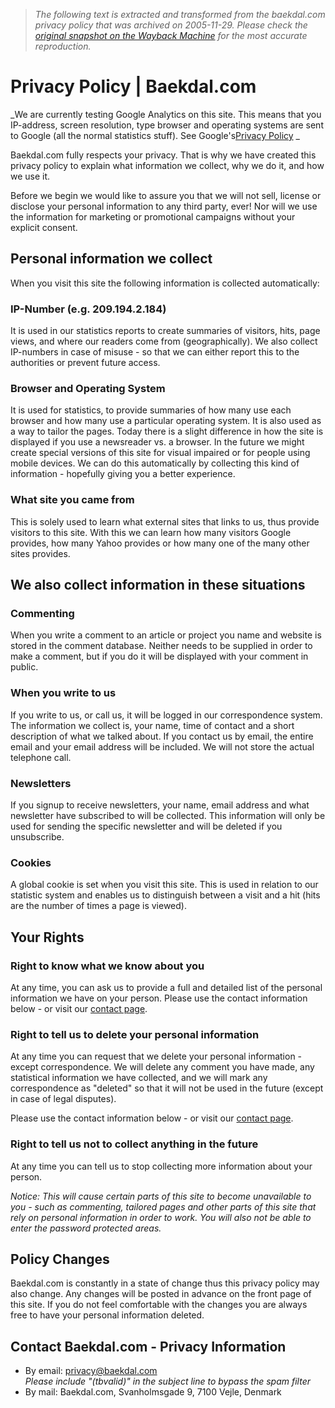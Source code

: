 > *The following text is extracted and transformed from the baekdal.com privacy policy that was archived on 2005-11-29. Please check the [original snapshot on the Wayback Machine](https://web.archive.org/web/20051129115904id_/http%3A//www.baekdal.com/about/privacy) for the most accurate reproduction.*

# Privacy Policy | Baekdal.com

_We are currently testing Google Analytics on this site. This means that you IP-address, screen resolution, type browser and operating systems are sent to Google (all the normal statistics stuff). See Google's[Privacy Policy](http://www.google.com/intl/en/privacy.html) _

Baekdal.com fully respects your privacy. That is why we have created this privacy policy to explain what information we collect, why we do it, and how we use it. 

Before we begin we would like to assure you that we will not sell, license or disclose your personal information to any third party, ever! Nor will we use the information for marketing or promotional campaigns without your explicit consent.

## Personal information we collect

When you visit this site the following information is collected automatically:

### IP-Number (e.g. 209.194.2.184)

It is used in our statistics reports to create summaries of visitors, hits, page views, and where our readers come from (geographically). We also collect IP-numbers in case of misuse - so that we can either report this to the authorities or prevent future access.

### Browser and Operating System

It is used for statistics, to provide summaries of how many use each browser and how many use a particular operating system. It is also used as a way to tailor the pages. Today there is a slight difference in how the site is displayed if you use a newsreader vs. a browser. In the future we might create special versions of this site for visual impaired or for people using mobile devices. We can do this automatically by collecting this kind of information - hopefully giving you a better experience.

### What site you came from

This is solely used to learn what external sites that links to us, thus provide visitors to this site. With this we can learn how many visitors Google provides, how many Yahoo provides or how many one of the many other sites provides.

## We also collect information in these situations

### Commenting

When you write a comment to an article or project you name and website is stored in the comment database. Neither needs to be supplied in order to make a comment, but if you do it will be displayed with your comment in public.

### When you write to us

If you write to us, or call us, it will be logged in our correspondence system. The information we collect is, your name, time of contact and a short description of what we talked about. If you contact us by email, the entire email and your email address will be included. We will not store the actual telephone call.

### Newsletters

If you signup to receive newsletters, your name, email address and what newsletter have subscribed to will be collected. This information will only be used for sending the specific newsletter and will be deleted if you unsubscribe.

### Cookies

A global cookie is set when you visit this site. This is used in relation to our statistic system and enables us to distinguish between a visit and a hit (hits are the number of times a page is viewed). 

## Your Rights

### Right to know what we know about you

At any time, you can ask us to provide a full and detailed list of the personal information we have on your person. Please use the contact information below - or visit our [contact page](https://web.archive.org/about/contact/).

### Right to tell us to delete your personal information

At any time you can request that we delete your personal information - except correspondence. We will delete any comment you have made, any statistical information we have collected, and we will mark any correspondence as "deleted" so that it will not be used in the future (except in case of legal disputes). 

Please use the contact information below - or visit our [contact page](https://web.archive.org/about/contact/).

### Right to tell us not to collect anything in the future

At any time you can tell us to stop collecting more information about your person.

_Notice: This will cause certain parts of this site to become unavailable to you - such as commenting, tailored pages and other parts of this site that rely on personal information in order to work. You will also not be able to enter the password protected areas._

## Policy Changes

Baekdal.com is constantly in a state of change thus this privacy policy may also change. Any changes will be posted in advance on the front page of this site. If you do not feel comfortable with the changes you are always free to have your personal information deleted.

## Contact Baekdal.com - Privacy Information

  * By email: [privacy@baekdal.com](mailto:privacy@baekdal.com?subject=\(tbvalid\))   
_Please include "(tbvalid)" in the subject line to bypass the spam filter_
  * By mail: Baekdal.com, Svanholmsgade 9, 7100 Vejle, Denmark


